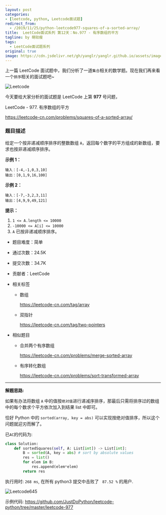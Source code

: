 ```yaml
---
layout: post
categories: 
- [leetcode, python, Leetcode面试题]
redirect_from:
  - /2019/11/25/python-leetcode977-squares-of-a-sorted-array/
title:  LeetCode面试系列 第12天：No.977 - 有序数组的平方
tagline: by 萌较瘦
tags: 
  - LeetCode面试题系列
original: true
image: https://cdn.jsdelivr.net/gh/yanglr/yanglr.github.io/assets/images/public/LeetCode.png
---
```


上一篇 LeetCode 面试题中，我们分析了一道`集合`相关的数学题。现在我们再来看一个`排序`相关的面试题吧~

<!--more-->

![Leetcode](//cdn.jsdelivr.net/gh/yanglr/yanglr.github.io/assets/images/public/LeetCode.png)

今天要给大家分析的面试题是 LeetCode 上第 **977** 号问题，

LeetCode - 977. 有序数组的平方

<https://leetcode-cn.com/problems/squares-of-a-sorted-array/>

### 题目描述

给定一个按非递减顺序排序的整数数组 `A`，返回每个数字的平方组成的新数组，要求也按非递减顺序排序。

**示例 1：**

```
输入：[-4,-1,0,3,10]
输出：[0,1,9,16,100]
```

**示例 2：**

```
输入：[-7,-3,2,3,11]
输出：[4,9,9,49,121]
```

**提示：**

1. `1 <= A.length <= 10000`
2. `-10000 <= A[i] <= 10000`
3. `A` 已按非递减顺序排序。

- 题目难度：简单
- 通过次数：24.5K
- 提交次数：34.7K
- 贡献者：LeetCode

- 相关标签 

  - 数组

    <https://leetcode-cn.com/tag/array>

  - 双指针

    <https://leetcode-cn.com/tag/two-pointers>

- 相似题目 

  - 合并两个有序数组

    <https://leetcode-cn.com/problems/merge-sorted-array>

  - 有序转化数组

    <https://leetcode-cn.com/problems/sort-transformed-array>

------

**解题思路:**

如果有办法将数组 `A` 中的值按`绝对值`进行递减序排序，那最后只需将排序过的数组中的每个数求个平方依次加入到结果 list 中即可。

恰好 Python 中的 `sorted(array, key = abs)` 可以实现按绝对值排序，所以这个问题就迎刃而解了。

已`AC`的代码为:

```python
class Solution:
    def sortedSquares(self, A: List[int]) -> List[int]:
        B = sorted(A, key = abs) # sort by absolute values
        res = list()
        for elem in B:
            res.append(elem*elem)
        return res
```

执行用时: `268 ms`, 在所有 python3 提交中击败了 ` 87.52 %` 的用户.

![Leetcode645](http://cdn.jsdelivr.net/gh/justdopython/justdopython.github.io/assets/images/2019/python/leetcode977.jpg)

示例代码: <https://github.com/JustDoPython/leetcode-python/tree/master/leetcode-977>
